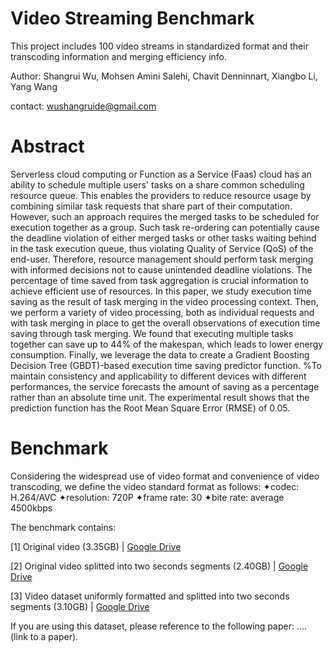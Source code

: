 # Video Streaming Benchmark
This project includes 100 video streams in standardized format and their transcoding information and merging efficiency info.

Author: Shangrui Wu, Mohsen Amini Salehi, Chavit Denninnart, Xiangbo Li, Yang Wang

contact: wushangruide@gmail.com

# Abstract
Serverless cloud computing or Function as a Service (Faas) cloud has an ability to schedule multiple users' tasks on a share common scheduling resource queue. This enables the providers to reduce resource usage by combining similar task requests that share part of their computation. However, such an approach requires the merged tasks to be scheduled for execution together as a group. Such task re-ordering can potentially cause the deadline violation of either merged tasks or other tasks waiting behind in the task execution queue, thus violating Quality of Service (QoS) of the end-user. Therefore, resource management should perform task merging with informed decisions not to cause unintended deadline violations. The percentage of time saved from task aggregation is crucial information to achieve efficient use of resources. In this paper, we study execution time saving as the result of task merging in the video processing context. Then, we perform a variety of video processing, both as individual requests and with task merging in place to get the overall observations of execution time saving through task merging. We found that executing multiple tasks together can save up to 44\% of the makespan, which leads to lower energy consumption. Finally, we leverage the data to create a Gradient Boosting Decision Tree (GBDT)-based execution time saving predictor function. %To maintain consistency and applicability to different devices with different performances, the service forecasts the amount of saving as a percentage rather than an absolute time unit. The experimental result shows that the prediction function has the Root Mean Square Error (RMSE) of 0.05.

# Benchmark
Considering the widespread use of video format and convenience of video transcoding, we define the video standard format as follows: 
  ✦codec: H.264/AVC
  ✦resolution: 720P
  ✦frame rate: 30
  ✦bite rate: average 4500kbps
  
The benchmark contains:

  [1] Original video (3.35GB) | [Google Drive](https://drive.google.com/drive/folders/1uereCYUqTqb602W9BFi-cjj-Gag-IFt9?usp=sharing)
  
  [2] Original video splitted into two seconds segments (2.40GB) | [Google Drive](https://drive.google.com/drive/folders/1MaEAN8TjuOhv9mH33j5L7nibxppriadQ?usp=sharing)
  
  [3] Video dataset uniformly formatted and splitted into two seconds segments (3.10GB) | [Google Drive](https://drive.google.com/drive/folders/1KhsxZtC22L-EHoeXmsdmWpkuNZpmS-pL?usp=sharing)


If you are using this dataset, please reference to the following paper:
.... (link to a paper).
